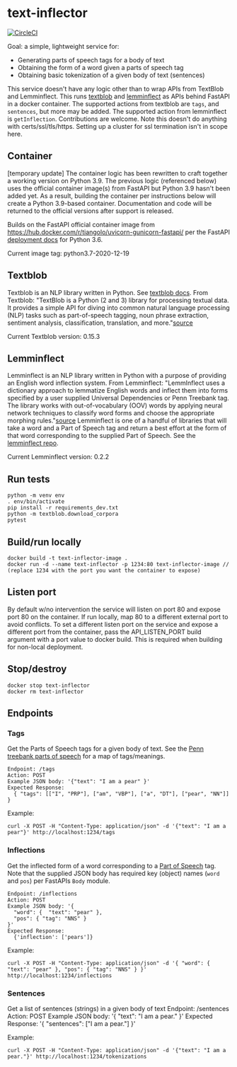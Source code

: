 # text-inflector
[![CircleCI](https://circleci.com/gh/MosesMendoza/text-inflector.svg?style=shield)](https://circleci.com/gh/MosesMendoza/text-inflector)

Goal: a simple, lightweight service for:
- Generating parts of speech tags for a body of text
- Obtaining the form of a word given a parts of speech tag
- Obtaining basic tokenization of a given body of text (sentences)

This service doesn't have any logic other than to wrap APIs from TextBlob and
Lemminflect. This runs [textblob](https://github.com/sloria/TextBlob) and
[lemminflect](https://github.com/bjascob/LemmInflect) as APIs behind FastAPI in
a docker container. The supported actions from textblob are `tags`, and
`sentences`, but more may be added. The supported action from lemminflect is
`getInflection`. Contributions are welcome. Note this doesn't do anything with
certs/ssl/tls/https. Setting up a cluster for ssl termination isn't in scope
here.

## Container
[temporary update]
The container logic has been rewritten to craft together a working version on
Python 3.9. The previous logic (referenced below) uses the official container
image(s) from FastAPI but Python 3.9 hasn't been added yet. As a result,
building the container per instructions below will create a Python 3.9-based
container. Documentation and code will be returned to the official versions
after support is released.

Builds on the FastAPI official container image from
https://hub.docker.com/r/tiangolo/uvicorn-gunicorn-fastapi/ per the FastAPI
[deployment docs](https://fastapi.tiangolo.com/deployment/docker) for Python
3.6.

Current image tag: python3.7-2020-12-19

## Textblob
Textblob is an NLP library written in Python. See [textblob
docs](https://textblob.readthedocs.io). From Textblob: "TextBlob is a Python (2
and 3) library for processing textual data. It provides a simple API for diving
into common natural language processing (NLP) tasks such as part-of-speech
tagging, noun phrase extraction, sentiment analysis, classification,
translation, and more."[source](https://github.com/sloria/TextBlob)

Current Textblob version: 0.15.3

## Lemminflect
Lemminflect is an NLP library written in Python with a purpose of providing an
English word inflection system. From Lemminflect: "LemmInflect uses a
dictionary approach to lemmatize English words and inflect them into forms
specified by a user supplied Universal Dependencies or Penn Treebank tag. The
library works with out-of-vocabulary (OOV) words by applying neural network
techniques to classify word forms and choose the appropriate morphing
rules."[source](https://github.com/bjascob/LemmInflect) Lemminflect is one of a
handful of libraries that will take a word and a Part of Speech tag and return
a best effort at the form of that word corresponding to the supplied Part of
Speech. See the [lemminflect repo](https://github.com/bjascob/LemmInflect).

Current Lemminflect version: 0.2.2

## Run tests

    python -m venv env
    . env/bin/activate
    pip install -r requirements_dev.txt
    python -m textblob.download_corpora
    pytest

## Build/run locally

    docker build -t text-inflector-image .
    docker run -d --name text-inflector -p 1234:80 text-inflector-image // (replace 1234 with the port you want the container to expose)

## Listen port
By default w/no intervention the service will listen on port 80 and expose port
80 on the container. If run locally, map 80 to a different external port to
avoid conflicts. To set a different listen port on the service and expose a
different port from the container, pass the API_LISTEN_PORT build argument with
a port value to docker build. This is required when building for non-local deployment.

## Stop/destroy

    docker stop text-inflector
    docker rm text-inflector

## Endpoints
### Tags
Get the Parts of Speech tags for a given body of text. See the [Penn treebank parts of speech](https://www.ling.upenn.edu/courses/Fall_2003/ling001/penn_treebank_pos.html) for a map of tags/meanings.

    Endpoint: /tags
    Action: POST
    Example JSON body: '{"text": "I am a pear" }'
    Expected Response:
      { "tags": [["I", "PRP"], ["am", "VBP"], ["a", "DT"], ["pear", "NN"]] }

Example:

    curl -X POST -H "Content-Type: application/json" -d '{"text": "I am a pear"}' http://localhost:1234/tags

### Inflections
Get the inflected form of a word corresponding to a [Part of Speech](https://www.ling.upenn.edu/courses/Fall_2003/ling001/penn_treebank_pos.html) tag. Note that the supplied JSON body has required key (object) names (`word` and `pos`) per FastAPIs `Body` module.

    Endpoint: /inflections
    Action: POST
    Example JSON body: '{
      "word": {  "text": "pear" },
      "pos": { "tag": "NNS" }
    }'
    Expected Response:
      {'inflection': ['pears']}

Example:

    curl -X POST -H "Content-Type: application/json" -d '{ "word": {  "text": "pear" }, "pos": { "tag": "NNS" } }' http://localhost:1234/inflections

### Sentences
Get a list of sentences (strings) in a given body of text
    Endpoint: /sentences
    Action: POST
    Example JSON body:
      '{ "text": "I am a pear." }'
    Expected Response:
      '{ "sentences": ["I am a pear."] }'

Example:

    curl -X POST -H "Content-Type: application/json" -d '{"text": "I am a pear."}' http://localhost:1234/tokenizations

